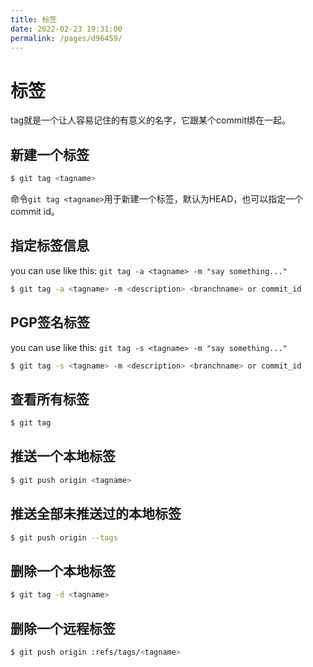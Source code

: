 ```yaml
---
title: 标签
date: 2022-02-23 19:31:00
permalink: /pages/d96459/
---
```

# 标签
tag就是一个让人容易记住的有意义的名字，它跟某个commit绑在一起。

## 新建一个标签

```bash
$ git tag <tagname>
```

命令`git tag <tagname>`用于新建一个标签，默认为HEAD，也可以指定一个commit id。

## 指定标签信息

you can use like this: `git tag -a <tagname> -m "say something..."`

```bash
$ git tag -a <tagname> -m <description> <branchname> or commit_id
```


## PGP签名标签

you can use like this: `git tag -s <tagname> -m "say something..."`

```bash
$ git tag -s <tagname> -m <description> <branchname> or commit_id
```

## 查看所有标签

```bash
$ git tag
```

## 推送一个本地标签

```bash
$ git push origin <tagname>
```

## 推送全部未推送过的本地标签

```bash
$ git push origin --tags
```

## 删除一个本地标签

```bash
$ git tag -d <tagname>
```

## 删除一个远程标签

```bash
$ git push origin :refs/tags/<tagname>
```
